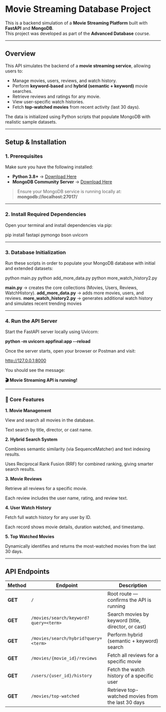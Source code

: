 # Movie Streaming Database Project

This is a backend simulation of a **Movie Streaming Platform** built with **FastAPI** and **MongoDB**.  
This project was developed as part of the **Advanced Database** course.

---

## Overview

This API simulates the backend of a **movie streaming service**, allowing users to:

-  Manage movies, users, reviews, and watch history.  
- Perform **keyword-based** and **hybrid (semantic + keyword)** movie searches.  
- Retrieve reviews and ratings for any movie.  
- View user-specific watch histories.  
- Fetch **top-watched movies** from recent activity (last 30 days).  

The data is initialized using Python scripts that populate MongoDB with realistic sample datasets.

---

## Setup & Installation

###  1. Prerequisites
Make sure you have the following installed:

- **Python 3.8+** → [Download Here](https://www.python.org/downloads/)  
- **MongoDB Community Server** → [Download Here](https://www.mongodb.com/try/download/community)

> Ensure your MongoDB service is running locally at:  
> **mongodb://localhost:27017/**

---

###  2. Install Required Dependencies
Open your terminal and install dependencies via pip:

pip install fastapi pymongo bson uvicorn

---

###  3. Database Initialization

Run these scripts in order to populate your MongoDB database with initial and extended datasets:

python main.py
python add_more_data.py
python more_watch_history2.py

**main.py** → creates the core collections (Movies, Users, Reviews, WatchHistory).
**add_more_data.py** → adds more movies, users, and reviews.
**more_watch_history2.py** → generates additional watch history and simulates recent trending movies

---

### 4. Run the API Server

Start the FastAPI server locally using Uvicorn:

**python -m uvicorn appfinal:app --reload**


Once the server starts, open your browser or Postman and visit:

http://127.0.0.1:8000


You should see the message:

**🎬 Movie Streaming API is running!**

---

### 🧠 Core Features
**1. Movie Management**

View and search all movies in the database.

Text search by title, director, or cast name.

**2. Hybrid Search System**

Combines semantic similarity (via SequenceMatcher) and text indexing results.

Uses Reciprocal Rank Fusion (RRF) for combined ranking, giving smarter search results.

**3. Movie Reviews**

Retrieve all reviews for a specific movie.

Each review includes the user name, rating, and review text.

**4. User Watch History**

Fetch full watch history for any user by ID.

Each record shows movie details, duration watched, and timestamp.

**5. Top Watched Movies**

Dynamically identifies and returns the most-watched movies from the last 30 days.

---

## API Endpoints

| **Method** | **Endpoint** | **Description** |
|-------------|--------------|-----------------|
| **GET** | `/` | Root route — confirms the API is running |
| **GET** | `/movies/search/keyword?query=<term>` | Search movies by keyword (title, director, or cast) |
| **GET** | `/movies/search/hybrid?query=<term>` | Perform hybrid (semantic + keyword) search |
| **GET** | `/movies/{movie_id}/reviews` | Fetch all reviews for a specific movie |
| **GET** | `/users/{user_id}/history` | Fetch the watch history of a specific user |
| **GET** | `/movies/top-watched` | Retrieve top-watched movies from the last 30 days |


